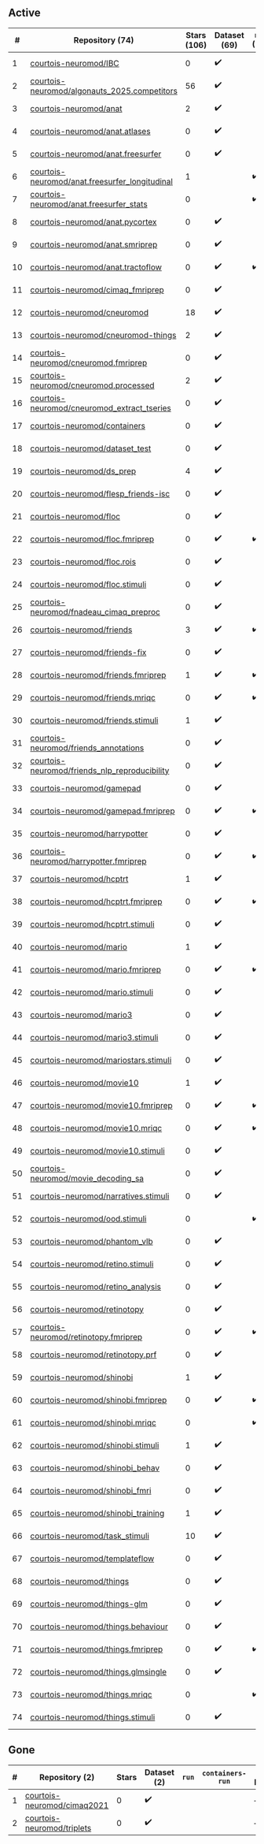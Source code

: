 ## Active
| # | Repository (74) | Stars (106) | Dataset (69) | `run` (19) | `containers-run` (15) | Last Modified |
| --- | --- | --- | --- | --- | --- | --- |
| 1 | [courtois-neuromod/IBC](https://github.com/courtois-neuromod/IBC) | 0 | :heavy_check_mark: |  |  | 2020-05-27 13:39:11+00:00 |
| 2 | [courtois-neuromod/algonauts_2025.competitors](https://github.com/courtois-neuromod/algonauts_2025.competitors) | 56 | :heavy_check_mark: |  |  | 2025-09-08 14:53:55+00:00 |
| 3 | [courtois-neuromod/anat](https://github.com/courtois-neuromod/anat) | 2 | :heavy_check_mark: |  |  | 2025-08-25 17:43:01+00:00 |
| 4 | [courtois-neuromod/anat.atlases](https://github.com/courtois-neuromod/anat.atlases) | 0 | :heavy_check_mark: |  |  | 2025-08-25 19:20:09+00:00 |
| 5 | [courtois-neuromod/anat.freesurfer](https://github.com/courtois-neuromod/anat.freesurfer) | 0 | :heavy_check_mark: |  |  | 2025-08-25 19:20:22+00:00 |
| 6 | [courtois-neuromod/anat.freesurfer_longitudinal](https://github.com/courtois-neuromod/anat.freesurfer_longitudinal) | 1 |  | :heavy_check_mark: | :heavy_check_mark: | 2025-08-25 19:20:28+00:00 |
| 7 | [courtois-neuromod/anat.freesurfer_stats](https://github.com/courtois-neuromod/anat.freesurfer_stats) | 0 |  | :heavy_check_mark: | :heavy_check_mark: | 2024-11-16 03:04:08+00:00 |
| 8 | [courtois-neuromod/anat.pycortex](https://github.com/courtois-neuromod/anat.pycortex) | 0 | :heavy_check_mark: |  |  | 2025-08-25 19:20:35+00:00 |
| 9 | [courtois-neuromod/anat.smriprep](https://github.com/courtois-neuromod/anat.smriprep) | 0 | :heavy_check_mark: |  |  | 2025-08-25 19:20:41+00:00 |
| 10 | [courtois-neuromod/anat.tractoflow](https://github.com/courtois-neuromod/anat.tractoflow) | 0 | :heavy_check_mark: | :heavy_check_mark: |  | 2023-01-27 18:36:58+00:00 |
| 11 | [courtois-neuromod/cimaq_fmriprep](https://github.com/courtois-neuromod/cimaq_fmriprep) | 0 | :heavy_check_mark: |  |  | 2021-09-25 19:52:39+00:00 |
| 12 | [courtois-neuromod/cneuromod](https://github.com/courtois-neuromod/cneuromod) | 18 | :heavy_check_mark: |  |  | 2025-08-21 19:01:04+00:00 |
| 13 | [courtois-neuromod/cneuromod-things](https://github.com/courtois-neuromod/cneuromod-things) | 2 | :heavy_check_mark: |  |  | 2025-08-22 16:59:58+00:00 |
| 14 | [courtois-neuromod/cneuromod.fmriprep](https://github.com/courtois-neuromod/cneuromod.fmriprep) | 0 | :heavy_check_mark: |  |  | 2025-08-22 12:51:34+00:00 |
| 15 | [courtois-neuromod/cneuromod.processed](https://github.com/courtois-neuromod/cneuromod.processed) | 2 | :heavy_check_mark: |  |  | 2025-08-22 17:37:15+00:00 |
| 16 | [courtois-neuromod/cneuromod_extract_tseries](https://github.com/courtois-neuromod/cneuromod_extract_tseries) | 0 | :heavy_check_mark: |  |  | 2025-07-23 22:20:48+00:00 |
| 17 | [courtois-neuromod/containers](https://github.com/courtois-neuromod/containers) | 0 | :heavy_check_mark: |  |  | 2025-09-08 20:44:04+00:00 |
| 18 | [courtois-neuromod/dataset_test](https://github.com/courtois-neuromod/dataset_test) | 0 | :heavy_check_mark: |  |  | 2025-02-24 14:46:05+00:00 |
| 19 | [courtois-neuromod/ds_prep](https://github.com/courtois-neuromod/ds_prep) | 4 | :heavy_check_mark: |  |  | 2025-08-21 13:10:35+00:00 |
| 20 | [courtois-neuromod/flesp_friends-isc](https://github.com/courtois-neuromod/flesp_friends-isc) | 0 | :heavy_check_mark: |  |  | 2023-06-21 17:55:19+00:00 |
| 21 | [courtois-neuromod/floc](https://github.com/courtois-neuromod/floc) | 0 | :heavy_check_mark: |  |  | 2025-08-25 17:43:08+00:00 |
| 22 | [courtois-neuromod/floc.fmriprep](https://github.com/courtois-neuromod/floc.fmriprep) | 0 | :heavy_check_mark: | :heavy_check_mark: | :heavy_check_mark: | 2025-08-25 17:43:16+00:00 |
| 23 | [courtois-neuromod/floc.rois](https://github.com/courtois-neuromod/floc.rois) | 0 | :heavy_check_mark: |  |  | 2025-08-25 19:21:13+00:00 |
| 24 | [courtois-neuromod/floc.stimuli](https://github.com/courtois-neuromod/floc.stimuli) | 0 | :heavy_check_mark: |  |  | 2025-06-12 19:10:56+00:00 |
| 25 | [courtois-neuromod/fnadeau_cimaq_preproc](https://github.com/courtois-neuromod/fnadeau_cimaq_preproc) | 0 | :heavy_check_mark: |  |  | 2021-10-15 16:55:18+00:00 |
| 26 | [courtois-neuromod/friends](https://github.com/courtois-neuromod/friends) | 3 | :heavy_check_mark: | :heavy_check_mark: |  | 2025-08-25 17:43:29+00:00 |
| 27 | [courtois-neuromod/friends-fix](https://github.com/courtois-neuromod/friends-fix) | 0 | :heavy_check_mark: |  |  | 2022-08-04 14:00:46+00:00 |
| 28 | [courtois-neuromod/friends.fmriprep](https://github.com/courtois-neuromod/friends.fmriprep) | 1 | :heavy_check_mark: | :heavy_check_mark: | :heavy_check_mark: | 2025-08-25 19:21:31+00:00 |
| 29 | [courtois-neuromod/friends.mriqc](https://github.com/courtois-neuromod/friends.mriqc) | 0 | :heavy_check_mark: | :heavy_check_mark: | :heavy_check_mark: | 2025-08-25 19:21:37+00:00 |
| 30 | [courtois-neuromod/friends.stimuli](https://github.com/courtois-neuromod/friends.stimuli) | 1 | :heavy_check_mark: |  |  | 2024-12-28 19:18:11+00:00 |
| 31 | [courtois-neuromod/friends_annotations](https://github.com/courtois-neuromod/friends_annotations) | 0 | :heavy_check_mark: |  |  | 2025-09-20 23:58:53+00:00 |
| 32 | [courtois-neuromod/friends_nlp_reproducibility](https://github.com/courtois-neuromod/friends_nlp_reproducibility) | 0 | :heavy_check_mark: |  |  | 2022-07-20 19:47:18+00:00 |
| 33 | [courtois-neuromod/gamepad](https://github.com/courtois-neuromod/gamepad) | 0 | :heavy_check_mark: |  |  | 2025-08-25 17:43:43+00:00 |
| 34 | [courtois-neuromod/gamepad.fmriprep](https://github.com/courtois-neuromod/gamepad.fmriprep) | 0 | :heavy_check_mark: | :heavy_check_mark: | :heavy_check_mark: | 2025-08-25 17:39:14+00:00 |
| 35 | [courtois-neuromod/harrypotter](https://github.com/courtois-neuromod/harrypotter) | 0 | :heavy_check_mark: |  |  | 2025-08-25 17:43:57+00:00 |
| 36 | [courtois-neuromod/harrypotter.fmriprep](https://github.com/courtois-neuromod/harrypotter.fmriprep) | 0 | :heavy_check_mark: | :heavy_check_mark: | :heavy_check_mark: | 2025-08-25 19:22:10+00:00 |
| 37 | [courtois-neuromod/hcptrt](https://github.com/courtois-neuromod/hcptrt) | 1 | :heavy_check_mark: |  |  | 2025-08-28 18:33:12+00:00 |
| 38 | [courtois-neuromod/hcptrt.fmriprep](https://github.com/courtois-neuromod/hcptrt.fmriprep) | 0 | :heavy_check_mark: | :heavy_check_mark: | :heavy_check_mark: | 2025-08-25 19:22:32+00:00 |
| 39 | [courtois-neuromod/hcptrt.stimuli](https://github.com/courtois-neuromod/hcptrt.stimuli) | 0 | :heavy_check_mark: |  |  | 2023-07-24 02:52:39+00:00 |
| 40 | [courtois-neuromod/mario](https://github.com/courtois-neuromod/mario) | 1 | :heavy_check_mark: |  |  | 2025-08-25 17:44:29+00:00 |
| 41 | [courtois-neuromod/mario.fmriprep](https://github.com/courtois-neuromod/mario.fmriprep) | 0 | :heavy_check_mark: | :heavy_check_mark: |  | 2025-08-25 19:22:44+00:00 |
| 42 | [courtois-neuromod/mario.stimuli](https://github.com/courtois-neuromod/mario.stimuli) | 0 | :heavy_check_mark: |  |  | 2025-06-03 21:13:55+00:00 |
| 43 | [courtois-neuromod/mario3](https://github.com/courtois-neuromod/mario3) | 0 | :heavy_check_mark: |  |  | 2024-05-31 20:30:47+00:00 |
| 44 | [courtois-neuromod/mario3.stimuli](https://github.com/courtois-neuromod/mario3.stimuli) | 0 | :heavy_check_mark: |  |  | 2024-01-18 18:48:57+00:00 |
| 45 | [courtois-neuromod/mariostars.stimuli](https://github.com/courtois-neuromod/mariostars.stimuli) | 0 | :heavy_check_mark: |  |  | 2024-02-08 20:55:28+00:00 |
| 46 | [courtois-neuromod/movie10](https://github.com/courtois-neuromod/movie10) | 1 | :heavy_check_mark: |  |  | 2025-08-25 17:44:44+00:00 |
| 47 | [courtois-neuromod/movie10.fmriprep](https://github.com/courtois-neuromod/movie10.fmriprep) | 0 | :heavy_check_mark: | :heavy_check_mark: | :heavy_check_mark: | 2025-08-25 19:23:05+00:00 |
| 48 | [courtois-neuromod/movie10.mriqc](https://github.com/courtois-neuromod/movie10.mriqc) | 0 | :heavy_check_mark: | :heavy_check_mark: | :heavy_check_mark: | 2025-08-25 19:23:11+00:00 |
| 49 | [courtois-neuromod/movie10.stimuli](https://github.com/courtois-neuromod/movie10.stimuli) | 0 | :heavy_check_mark: |  |  | 2024-12-28 19:17:37+00:00 |
| 50 | [courtois-neuromod/movie_decoding_sa](https://github.com/courtois-neuromod/movie_decoding_sa) | 0 | :heavy_check_mark: |  |  | 2023-05-09 20:05:28+00:00 |
| 51 | [courtois-neuromod/narratives.stimuli](https://github.com/courtois-neuromod/narratives.stimuli) | 0 | :heavy_check_mark: |  |  | 2025-07-03 15:10:43+00:00 |
| 52 | [courtois-neuromod/ood.stimuli](https://github.com/courtois-neuromod/ood.stimuli) | 0 |  | :heavy_check_mark: |  | 2025-07-03 14:45:04+00:00 |
| 53 | [courtois-neuromod/phantom_vlb](https://github.com/courtois-neuromod/phantom_vlb) | 0 | :heavy_check_mark: |  |  | 2025-08-29 21:02:34+00:00 |
| 54 | [courtois-neuromod/retino.stimuli](https://github.com/courtois-neuromod/retino.stimuli) | 0 | :heavy_check_mark: |  |  | 2025-06-12 19:11:20+00:00 |
| 55 | [courtois-neuromod/retino_analysis](https://github.com/courtois-neuromod/retino_analysis) | 0 | :heavy_check_mark: |  |  | 2025-07-21 19:39:38+00:00 |
| 56 | [courtois-neuromod/retinotopy](https://github.com/courtois-neuromod/retinotopy) | 0 | :heavy_check_mark: |  |  | 2025-08-25 18:30:11+00:00 |
| 57 | [courtois-neuromod/retinotopy.fmriprep](https://github.com/courtois-neuromod/retinotopy.fmriprep) | 0 | :heavy_check_mark: | :heavy_check_mark: | :heavy_check_mark: | 2025-08-25 17:45:06+00:00 |
| 58 | [courtois-neuromod/retinotopy.prf](https://github.com/courtois-neuromod/retinotopy.prf) | 0 | :heavy_check_mark: |  |  | 2025-08-25 19:23:36+00:00 |
| 59 | [courtois-neuromod/shinobi](https://github.com/courtois-neuromod/shinobi) | 1 | :heavy_check_mark: |  |  | 2025-08-25 17:45:14+00:00 |
| 60 | [courtois-neuromod/shinobi.fmriprep](https://github.com/courtois-neuromod/shinobi.fmriprep) | 0 | :heavy_check_mark: | :heavy_check_mark: | :heavy_check_mark: | 2025-08-25 19:23:50+00:00 |
| 61 | [courtois-neuromod/shinobi.mriqc](https://github.com/courtois-neuromod/shinobi.mriqc) | 0 |  | :heavy_check_mark: | :heavy_check_mark: | 2025-08-25 19:23:56+00:00 |
| 62 | [courtois-neuromod/shinobi.stimuli](https://github.com/courtois-neuromod/shinobi.stimuli) | 1 | :heavy_check_mark: |  |  | 2023-07-24 02:52:58+00:00 |
| 63 | [courtois-neuromod/shinobi_behav](https://github.com/courtois-neuromod/shinobi_behav) | 0 | :heavy_check_mark: |  |  | 2023-08-10 15:47:20+00:00 |
| 64 | [courtois-neuromod/shinobi_fmri](https://github.com/courtois-neuromod/shinobi_fmri) | 0 | :heavy_check_mark: |  |  | 2025-06-10 05:27:25+00:00 |
| 65 | [courtois-neuromod/shinobi_training](https://github.com/courtois-neuromod/shinobi_training) | 1 | :heavy_check_mark: |  |  | 2025-08-25 19:24:09+00:00 |
| 66 | [courtois-neuromod/task_stimuli](https://github.com/courtois-neuromod/task_stimuli) | 10 | :heavy_check_mark: |  |  | 2025-05-28 18:13:31+00:00 |
| 67 | [courtois-neuromod/templateflow](https://github.com/courtois-neuromod/templateflow) | 0 | :heavy_check_mark: |  |  | 2021-09-29 00:01:12+00:00 |
| 68 | [courtois-neuromod/things](https://github.com/courtois-neuromod/things) | 0 | :heavy_check_mark: |  |  | 2025-08-25 17:45:30+00:00 |
| 69 | [courtois-neuromod/things-glm](https://github.com/courtois-neuromod/things-glm) | 0 | :heavy_check_mark: |  |  | 2025-09-10 20:27:48+00:00 |
| 70 | [courtois-neuromod/things.behaviour](https://github.com/courtois-neuromod/things.behaviour) | 0 | :heavy_check_mark: |  |  | 2025-08-25 19:24:16+00:00 |
| 71 | [courtois-neuromod/things.fmriprep](https://github.com/courtois-neuromod/things.fmriprep) | 0 | :heavy_check_mark: | :heavy_check_mark: | :heavy_check_mark: | 2025-08-25 17:45:37+00:00 |
| 72 | [courtois-neuromod/things.glmsingle](https://github.com/courtois-neuromod/things.glmsingle) | 0 | :heavy_check_mark: |  |  | 2025-08-25 19:24:45+00:00 |
| 73 | [courtois-neuromod/things.mriqc](https://github.com/courtois-neuromod/things.mriqc) | 0 |  | :heavy_check_mark: | :heavy_check_mark: | 2025-08-25 19:24:50+00:00 |
| 74 | [courtois-neuromod/things.stimuli](https://github.com/courtois-neuromod/things.stimuli) | 0 | :heavy_check_mark: |  |  | 2025-09-12 18:32:24+00:00 |

## Gone
| # | Repository (2) | Stars | Dataset (2) | `run` | `containers-run` | Last Modified |
| --- | --- | --- | --- | --- | --- | --- |
| 1 | [courtois-neuromod/cimaq2021](https://github.com/courtois-neuromod/cimaq2021) | 0 | :heavy_check_mark: |  |  | — |
| 2 | [courtois-neuromod/triplets](https://github.com/courtois-neuromod/triplets) | 0 | :heavy_check_mark: |  |  | — |
